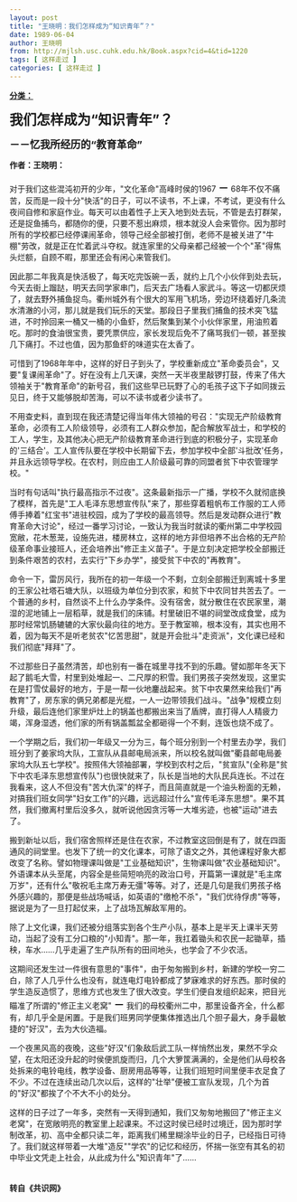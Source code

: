 ```yaml
---
layout: post
title: "王晓明：我们怎样成为“知识青年”？"
date: 1989-06-04
author: 王晓明
from: http://mjlsh.usc.cuhk.edu.hk/Book.aspx?cid=4&tid=1220
tags: [ 这样走过 ]
categories: [ 这样走过 ]
---
```


<div style="margin: 15px 10px 10px 0px;">
 <div>
  <span id="ctl00_ContentPlaceHolder1_chapter1_SubjectLabel" style="font-weight:bold;text-decoration:underline;">
   分类：
  </span>
 </div>
 <p>
  <strong>
   <font size="5">
    我们怎样成为“知识青年”？
   </font>
  </strong>
 </p>
 <p>
  <strong>
   <font size="4">
    －－忆我所经历的“教育革命”
   </font>
  </strong>
 </p>
 <p>
  <strong>
   作者：王晓明：
   <br/>
  </strong>
  <br/>
  对于我们这些混沌初开的少年，"文化革命"高峰时侯的1967
  <strong>
   <font size="4">
    －
   </font>
  </strong>
  68年不仅不痛苦，反而是一段十分"快活"的日子，可以不读书，不上课，不考试，更没有什么夜间自修和家庭作业。每天可以由着性子上天入地到处去玩，不管是去打群架，还是捉鱼捕鸟，都随你的便，只要不惹出麻烦，根本就没人会来管你。因为那时所有的学校都已经停课闹革命，领导己经全部被打倒，老师不是被关进了"牛棚"劳改，就是正在忙着武斗夺权。就连家里的父母亲都己经被一个个"革"得焦头烂额，自顾不暇，那里还会有闲心来管我们。
 </p>
 <p>
  因此那二年我真是快活极了，每天吃完饭碗一丢，就约上几个小伙伴到处去玩，今天去街上蹓跶，明天去同学家串门，后天去广场看人家武斗。等这一切都厌烦了，就去野外捕鱼捉鸟。衢州城外有个很大的军用飞机场，旁边环绕着好几条流水清澈的小河，那儿就是我们玩乐的天堂。那段日子里我们捕鱼的技术突飞猛进，不时拎回来一桶又一桶的小鱼虾，然后聚集到某个小伙伴家里，用油煎着吃。那时的食油很宝贵，要凭票供应，家长发现后免不了痛骂我们一顿，甚至挨几下痛打。不过也值，因为那鱼虾的味道实在太香了。
 </p>
 <p>
  可惜到了1968年年中，这样的好日子到头了，学校重新成立"革命委员会"，又要"复课闹革命"了。好在没有上几天课，突然一天半夜里敲锣打鼓，传来了伟大领袖关于"教育革命"的新号召，我们这些早已玩野了心的毛孩子这下子如同拨云见日，终于又能够脱却苦海，可以不读书或者少读书了。
 </p>
 <p>
  不用查史料，直到现在我还清楚记得当年伟大领袖的号召："实现无产阶级教育革命，必须有工人阶级领导，必须有工人群众参加，配合解放军战士，和学校的工人，学生，及其他决心把无产阶级教育革命进行到底的积极分子，实现革命的'三结合'。工人宣传队要在学校中长期留下去，参加学校中全部'斗批改'任务，并且永远领导学校。在农村，则应由工人阶级最可靠的同盟者贫下中农管理学校。"
 </p>
 <p>
  当时有句话叫"执行最高指示不过夜"。这条最新指示一广播，学校不久就彻底换了模样，首先是"工人毛泽东思想宣传队"来了，那些穿着粗帆布工作服的工人师傅手捧着"红宝书"进驻校园，成为了学校的最高领导。然后是发动群众进行"教育革命大讨论"，经过一番学习讨论，一致认为我当时就读的衢州第二中学校园宽敝，花木葱茏，设施先进，楼房林立，这样的地方非但培养不出合格的无产阶级革命事业接班人，还会培养出"修正主义苗子"。于是立刻决定把学校全部搬迁到条件艰苦的农村，去实行"下乡办学"，接受贫下中农的"再教育"。
 </p>
 <p>
  命令一下，雷厉风行，我所在的初一年级一个不剩，立刻全部搬迁到离城十多里的王家公社塔石塘大队，以班级为单位分到农家，和贫下中农同甘共苦去了。一个普通的乡村，自然谈不上什么办学条件。没有宿舍，就分散住在农民家里，潮湿的泥地铺上一层稻草，就是我们的床铺。村里破旧不堪的祠堂改成食堂，成为那时经常饥肠辘辘的大家伙最向往的地方。至于教室嘛，根本没有，其实也用不着，因为每天不是听老贫农"忆苦思甜"，就是开会批斗"走资派"，文化课已经和我们彻底"拜拜"了。
 </p>
 <p>
  不过那些日子虽然清苦，却也别有一番在城里寻找不到的乐趣。譬如那年冬天下起了鹅毛大雪，村里到处堆起一、二尺厚的积雪。我们男孩子突然发现，这里实在是打雪仗最好的地方，于是一帮一伙地鏖战起来。贫下中农果然来给我们"再教育"了，房东家的俩兄弟都是光棍，一人一边带领我们战斗。"战争"规模立刻升级，最后连他们家里炉灶上的锅盖也都搬出来当了盾牌，直打得人人精疲力竭，浑身湿透，他们家的所有锅盖瓢盆全都砸得一个不剩，连饭也烧不成了。
 </p>
 <p>
  一个学期之后，我们初一年级又一分为三，每个班分别到一个村里去办学，我们班分到了姜家坞大队，工宣队从县邮电局派来，所以校名就叫做"衢县邮电局姜家坞大队五七学校"。按照伟大领袖部署，学校到农村之后，"贫宣队"(全称是"贫下中农毛泽东思想宣传队")也很快就来了，队长是当地的大队民兵连长。不过在我看来，这人不但没有"苦大仇深"的样子，而且简直就是一个油头粉面的无赖，对搞我们班女同学"妇女工作"的兴趣，远远超过什么"宣传毛泽东思想"。果不其然，我们撤离村里后没多久，就听说他因贪污等一大堆劣迹，也被"运动"进去了。
 </p>
 <p>
  搬到新址以后，我们宿舍照样还是住在农家，不过教室这回倒是有了，就在四面通风的祠堂里。也发下了统一的文化课本，可除了语文之外，其他课程好象大都改变了名称。譬如物理课叫做是"工业基础知识"，生物课叫做"农业基础知识"。外语课本从头至尾，内容全是些简短响亮的政治口号，开篇第一课就是"毛主席万岁"，还有什么"敬祝毛主席万寿无彊"等等。对了，还是几句是我们男孩子格外感兴趣的，那便是些战场喊话，如英语的"缴枪不杀"，"我们优待俘虏"等等，据说是为了一旦打起仗来，上了战场瓦解敌军用的。
 </p>
 <p>
  除了上文化课，我们还被分组落实到各个生产小队，基本上是半天上课半天劳动，当起了没有工分口粮的"小知青"。那一年，我扛着锄头和农民一起锄草，插秧，车水……几乎走遍了生产队所有的田间地头，也学会了不少农活。
 </p>
 <p>
  这期间还发生过一件很有意思的"事件"，由于匆匆搬到乡村，新建的学校一穷二白，除了人几乎什么也没有，就连电灯电铃都成了梦寐难求的好东西。那时侯的学生造反造惯了，思维方式也发生了很大改变。学生们便自发组织起来，把目光瞄准了所谓的"修正主义老窝"
  <strong>
   <font size="4">
    －
   </font>
  </strong>
  我们的母校衢州二中，那里设备齐全，什么都有，却几乎全是闲置。于是我们班男同学便集体推选出几个胆子最大，身手最敏捷的"好汉"，去为大伙造福。
 </p>
 <p>
  一个夜黑风高的夜晚，这些"好汉"们象敌后武工队一样悄然出发，果然不孚众望，在太阳还没升起的时侯便凯旋而归，几个大箩筐满满的，全是他们从母校各处拆来的电铃电线，教学设备、厨房用品等等，让我们班短时间里便丰衣足食了不少。不过在连续出动几次以后，这样的"壮举"便被工宣队发现，几个为首的"好汉"都挨了个不大不小的处分。
 </p>
 <p>
  这样的日子过了一年多，突然有一天得到通知，我们又匆匆地搬回了"修正主义老窝"，在宽敞明亮的教室里上起课来。不过这时侯已经时过境迁，因为那时学制改革，初、高中全都只读二年，距离我们稀里糊涂毕业的日子，已经指日可待了。我们就这样带着一大堆"造反""学农"的记忆和经历，怀揣一张空有其名的初中毕业文凭走上社会，从此成为什么"知识青年"了……
  <br/>
  <br/>
  <br/>
  <strong>
   转自《共识网》
  </strong>
 </p>
</div>

